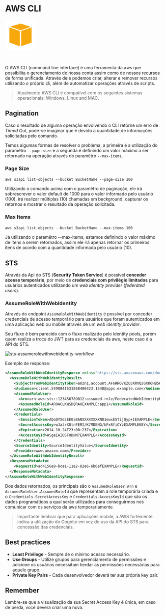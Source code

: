 # AWS CLI 

<img height=100px; alt="aws_cli" src="../images/aws-cli.png" />

<p>&nbsp;</p>

O AWS CLI (command line interface) é uma ferramenta da aws que possibilita o gerenciamento de nossa conta assim como de nossos recursos de forma unificada. Através dele podemos criar, alterar e remover recursos utilizando o próprio cli, além de automatizar operações através de scripts.

> Atualmente AWS CLI é compatível com os seguintes sistemas operacionais: Windows, Linux and MAC.

## Pagination

Caso o resultado de alguma operação envolvendo o CLI retorne um erro de *Timed Out*, pode-se imaginar que é devido a quantidade de informações solicitadas pelo comando.

Temos algumas formas de resolver o problema, a primeira é a utilização do paramêtro ```--page-size``` e a segunda é definindo um valor máximo a ser retornado na operação através do paramêtro ```--max-items```.

### Page Size

```aws s3api list-objects --bucket BucketName --page-size 100```

Utilizando o comando acima com o paramêtro de paginação, ele irá sobrescrever o valor default de 1000 para o valor informado pelo usuário (100), irá realizar múltiplas (10) chamadas em background, capturar os retornos e mostrar o resultado da operação solicitada.

### Max Items

```aws s3api list-objects --bucket BucketName --max-items 100```

Já utilizando o paramêtro --max-items, estamos definindo o valor máximo de itens a serem retornados, assim ele irá apenas retornar os primeiros itens de acordo com a quantidade informada pelo usuário (10).

## STS

Através da Api do STS (**Security Token Service**) é possível **conceder acesso temporário**, por meio de **credenciais com privilégio limitados** para usuários autenticados utilizando um *web identity provider* (*federated users*).

### AssumeRoleWithWebIdentity

Através do endpoint ```AssumeRoleWithWebIdentity``` é possível por conceder credenciais de acesso temporário para usuários que foram autenticados em uma aplicação web ou mobile através de um *web identity provider*. 

Seu fluxo é bem parecido com o fluxo realizado pelo identity pools, porém quem realiza a troca do JWT para as credenciais da aws, neste caso é a API do STS.

![sts-assumerolewithwebidentity-workflow](../images/sts-assumerolewithwebidentity-workflow.drawio.png)

Exemplo de response:
```xml
<AssumeRoleWithWebIdentityResponse xmlns="https://sts.amazonaws.com/doc/2011-06-15/">
  <AssumeRoleWithWebIdentityResult>
    <SubjectFromWebIdentityToken>amzn1.account.AF6RHO7KZU5XRVQJGXK6HB56KR2A</SubjectFromWebIdentityToken>
    <Audience>client.5498841531868486423.1548@apps.example.com</Audience>
    <AssumedRoleUser>
      <Arn>arn:aws:sts::123456789012:assumed-role/FederatedWebIdentityRole/app1</Arn>
      <AssumedRoleId>AROACLKWSDQRAOEXAMPLE:app1</AssumedRoleId>
    </AssumedRoleUser>
    <Credentials>
      <SessionToken>AQoDYXdzEE0a8ANXXXXXXXXNO1ewxE5TijQyp+IEXAMPLE</SessionToken>
      <SecretAccessKey>wJalrXUtnFEMI/K7MDENG/bPxRfiCYzEXAMPLEKEY</SecretAccessKey>
      <Expiration>2014-10-24T23:00:23Z</Expiration>
      <AccessKeyId>ASgeIAIOSFODNN7EXAMPLE</AccessKeyId>
    </Credentials>
    <SourceIdentity>SourceIdentityValue</SourceIdentity>
    <Provider>www.amazon.com</Provider>
  </AssumeRoleWithWebIdentityResult>
  <ResponseMetadata>
    <RequestId>ad4156e9-bce1-11e2-82e6-6b6efEXAMPLE</RequestId>
  </ResponseMetadata>
</AssumeRoleWithWebIdentityResponse>
```

Dos dados retornados, os principais são o ```AssumedRoleUser.Arn``` e ```AssumedRoleUser.AssumedRoleId``` que representam a role temporária criada e o ```Credentials.SecretAccessKey``` e ```Credentials.AccessKeyId``` que são os dados programáticos a qual serão utilizados para conseguirmos nos comunicar com os serviços da aws temporariamente.

> Importante lembrar que para aplicações mobile, a AWS fortemente indica a utilização do Cognito em vez do uso da API do STS para concessão das credenciais.

## Best practices

- **Least Privilege** - Sempre de o mínimo acesso necessário.
- **Use Groups** - Utilize grupos para gerenciamento de permissões e adicione os usuários necessitam herdar as permissões necessárias para aquele grupo.
- **Private Key Pairs** - Cada desenvolvedor deverá ter sua própria key pair.

## Remember

Lembre-se que a visualização da sua Secret Access Key é única, em caso de perda, você deverá criar uma nova.